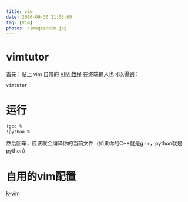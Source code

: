 ```yaml
---
title: vim
date: 2016-09-30 21:05:00
tag: [Vim]
photos: /images/vim.jpg
---
```


# vimtutor
首先：贴上 vim 自带的 [VIM  教程](/doc/vimtutor)
在终端输入也可以得到：

```
vimtutor
```

# 运行

```
!gcc %
!python %   
```

然后回车，应该就会编译你的当前文件（如果你的C++就是g++，python就是python）

# 自用的vim配置

[k-vim](https://github.com/wklken/k-vim)

